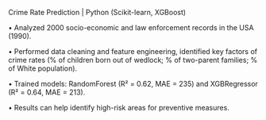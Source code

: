 Crime Rate Prediction | Python (Scikit-learn, XGBoost) 

• Analyzed 2000 socio-economic and law enforcement records in the USA (1990). 

• Performed data cleaning and feature engineering, identified key factors of crime rates (% of children 
born out of wedlock; % of two-parent families; % of White population). 

• Trained models: RandomForest (R² = 0.62, MAE = 235) and XGBRegressor (R² = 0.64, MAE = 213). 

• Results can help identify high-risk areas for preventive measures. 
